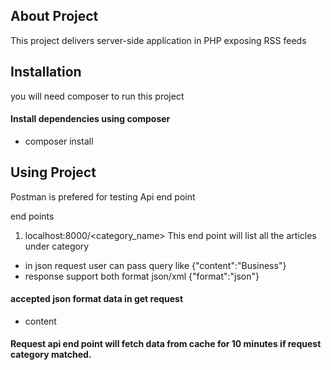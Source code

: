 
## About Project

 This project delivers server-side application in PHP exposing RSS feeds

## Installation

you will need composer to run this project

#### Install dependencies using composer
- composer install


## Using Project

Postman is prefered for testing Api end point

end points

1. localhost:8000/<category_name>
This end point will list all the articles under category
- in json request user can pass query like {"content":"Business"}
- response support both format json/xml {"format":"json"}
#### accepted json format data in get request
- content

#### Request api end point will fetch data from cache for 10 minutes if request category matched.